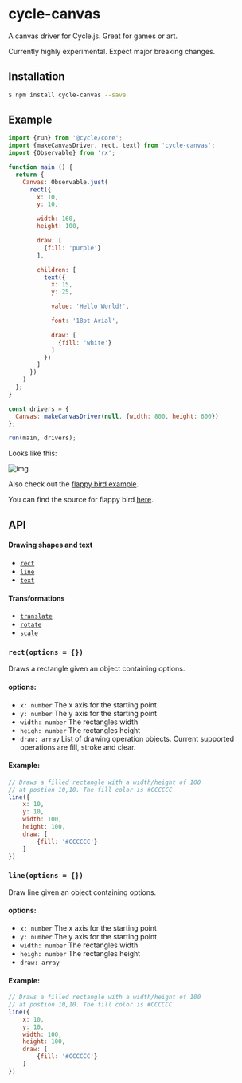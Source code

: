 # cycle-canvas
A canvas driver for Cycle.js. Great for games or art.

Currently highly experimental. Expect major breaking changes.

Installation
---

```bash
$ npm install cycle-canvas --save
```

Example
---

```js
import {run} from '@cycle/core';
import {makeCanvasDriver, rect, text} from 'cycle-canvas';
import {Observable} from 'rx';

function main () {
  return {
    Canvas: Observable.just(
      rect({
        x: 10,
        y: 10,

        width: 160,
        height: 100,

        draw: [
          {fill: 'purple'}
        ],

        children: [
          text({
            x: 15,
            y: 25,

            value: 'Hello World!',

            font: '18pt Arial',

            draw: [
              {fill: 'white'}
            ]
          })
        ]
      })
    )
  };
}

const drivers = {
  Canvas: makeCanvasDriver(null, {width: 800, height: 600})
};

run(main, drivers);
```

Looks like this:

![img](http://i.imgur.com/1LCZxrg.png)

Also check out the [flappy bird example](http://widdersh.in/cycle-canvas).

You can find the source for flappy bird [here](https://github.com/Widdershin/cycle-canvas/tree/master/examples/flappy-bird).

## API

#### Drawing shapes and text

- [`rect`](#rect)
- [`line`](#line)
- [`text`](#text)


#### Transformations
- [`translate`](#translate)
- [`rotate`](#rotate)
- [`scale`](#scale)

### <a id="rect"></a> `rect(options = {})`

Draws a rectangle given an object containing options.

#### options:

- `x: number` The x axis for the starting point
- `y: number` The y axis for the starting point
- `width: number` The rectangles width
- `heigh: number` The rectangles height
- `draw: array` List of drawing operation objects. Current supported operations are fill, stroke and clear.

#### Example:
```js
// Draws a filled rectangle with a width/height of 100
// at postion 10,10. The fill color is #CCCCCC
line({
	x: 10,
	y: 10,
	width: 100,
	height: 100,
	draw: [
		{fill: '#CCCCCC'}
	]
})
```

### <a id="line"></a> `line(options = {})`

Draw line given an object containing options.

#### options:

- `x: number` The x axis for the starting point
- `y: number` The y axis for the starting point
- `width: number` The rectangles width
- `heigh: number` The rectangles height
- `draw: array`

#### Example:
```js
// Draws a filled rectangle with a width/height of 100
// at postion 10,10. The fill color is #CCCCCC
line({
	x: 10,
	y: 10,
	width: 100,
	height: 100,
	draw: [
		{fill: '#CCCCCC'}
	]
})
```
